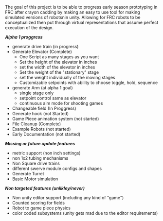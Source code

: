 The goal of this project is to be able to progress early season prototyping in FRC after crayon cadding by making an easy to use tool for making simulated versions of robotsnin unity. Allowing for FRC robots to be conceptualized then put through virtual representations that assume perfect execution of the design.

***Alpha 1 proggress***
- generate drive train (in progress)
- Generate Elevator (Complete)
    - One Script as many stages as you want
    - Set the height of the elevator in inches
    - set the width of the elevator in inches
    - Set the weight of the "stationary" stage
    - set the weight individually of the moving stages
    - Customizable setpoints with ability to choose toggle, hold, sequence
- generate Arm (at alpha 1 goal)
    - single stage only
    - setpoint control same as elevator
    - continuous aim mode for shooting games
- Changeable field (In Proggress)
- Generate hook (not Started)
- Game Piece animation system (not started)
- File Cleanup (Complete)
- Example Robots (not started)
- Early Documentation (not started)

***Missing or future update features***
- metric support (non inch settings)
- non 1x2 tubing mechanisms
- Non Square drive trains
- different swerve module configs and shapes
- Generate Turret
- Basic Motor simulation

***Non targeted features (unlikley/never)***
- Non unity editor support (including any kind of "game")
- Counted scoring for fields
- Robot to game piece physics
- color coded subsystems (unity gets mad due to the editor requirements)

